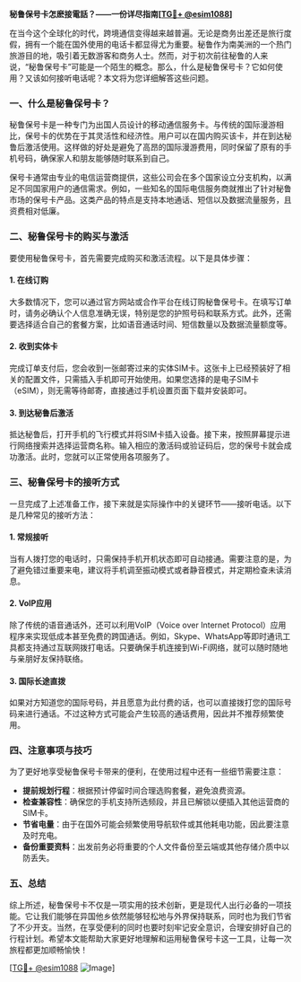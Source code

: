 **秘鲁保号卡怎麽接電話？——一份详尽指南[[TG💪+ @esim1088](https://t.me/s/esim1088)]**

在当今这个全球化的时代，跨境通信变得越来越普遍。无论是商务出差还是旅行度假，拥有一个能在国外使用的电话卡都显得尤为重要。秘鲁作为南美洲的一个热门旅游目的地，吸引着无数游客和商务人士。然而，对于初次前往秘鲁的人来说，“秘鲁保号卡”可能是一个陌生的概念。那么，什么是秘鲁保号卡？它如何使用？又该如何接听电话呢？本文将为您详细解答这些问题。

### 一、什么是秘鲁保号卡？

秘鲁保号卡是一种专门为出国人员设计的移动通信服务卡。与传统的国际漫游相比，保号卡的优势在于其灵活性和经济性。用户可以在国内购买该卡，并在到达秘鲁后激活使用。这样做的好处是避免了高昂的国际漫游费用，同时保留了原有的手机号码，确保家人和朋友能够随时联系到自己。

保号卡通常由专业的电信运营商提供，这些公司会在多个国家设立分支机构，以满足不同国家用户的通信需求。例如，一些知名的国际电信服务商就推出了针对秘鲁市场的保号卡产品。这类产品的特点是支持本地通话、短信以及数据流量服务，且资费相对低廉。

### 二、秘鲁保号卡的购买与激活

要使用秘鲁保号卡，首先需要完成购买和激活流程。以下是具体步骤：

#### 1. 在线订购
大多数情况下，您可以通过官方网站或合作平台在线订购秘鲁保号卡。在填写订单时，请务必确认个人信息准确无误，特别是您的护照号码和联系方式。此外，还需要选择适合自己的套餐方案，比如语音通话时间、短信数量以及数据流量额度等。

#### 2. 收到实体卡
完成订单支付后，您会收到一张邮寄过来的实体SIM卡。这张卡上已经预装好了相关的配置文件，只需插入手机即可开始使用。如果您选择的是电子SIM卡（eSIM），则无需等待邮寄，直接通过手机设置页面下载并安装即可。

#### 3. 到达秘鲁后激活
抵达秘鲁后，打开手机的飞行模式并将SIM卡插入设备。接下来，按照屏幕提示进行网络搜索并选择运营商名称。输入相应的激活码或验证码后，您的保号卡就会成功激活。此时，您就可以正常使用各项服务了。

### 三、秘鲁保号卡的接听方式

一旦完成了上述准备工作，接下来就是实际操作中的关键环节——接听电话。以下是几种常见的接听方法：

#### 1. 常规接听
当有人拨打您的电话时，只需保持手机开机状态即可自动接通。需要注意的是，为了避免错过重要来电，建议将手机调至振动模式或者静音模式，并定期检查未读消息。

#### 2. VoIP应用
除了传统的语音通话外，还可以利用VoIP（Voice over Internet Protocol）应用程序来实现低成本甚至免费的跨国通话。例如，Skype、WhatsApp等即时通讯工具都支持通过互联网拨打电话。只要确保手机连接到Wi-Fi网络，就可以随时随地与亲朋好友保持联络。

#### 3. 国际长途直拨
如果对方知道您的国际号码，并且愿意为此付费的话，也可以直接拨打您的国际号码来进行通话。不过这种方式可能会产生较高的通话费用，因此并不推荐频繁使用。

### 四、注意事项与技巧

为了更好地享受秘鲁保号卡带来的便利，在使用过程中还有一些细节需要注意：

- **提前规划行程**：根据预计停留时间合理选购套餐，避免浪费资源。
- **检查兼容性**：确保您的手机支持所选频段，并且已解锁以便插入其他运营商的SIM卡。
- **节省电量**：由于在国外可能会频繁使用导航软件或其他耗电功能，因此要注意及时充电。
- **备份重要资料**：出发前务必将重要的个人文件备份至云端或其他存储介质中以防丢失。

### 五、总结

综上所述，秘鲁保号卡不仅是一项实用的技术创新，更是现代人出行必备的一项技能。它让我们能够在异国他乡依然能够轻松地与外界保持联系，同时也为我们节省了不少开支。当然，在享受便利的同时也要时刻牢记安全意识，合理安排好自己的行程计划。希望本文能帮助大家更好地理解和运用秘鲁保号卡这一工具，让每一次旅程都更加顺畅愉快！

[[TG💪+ @esim1088](https://t.me/s/esim1088) ![Image](https://i.postimg.cc/4NQfJmqS/Snipaste-2025-05-13-00-14-12.png)]
